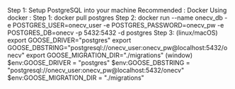 Step 1: Setup PostgreSQL into your machine
Recommended : Docker
Using docker : 
Step 1: docker pull postgres
Step 2: docker run --name onecv_db -e POSTGRES_USER=onecv_user -e POSTGRES_PASSWORD=onecv_pw -e POSTGRES_DB=onecv -p 5432:5432 -d postgres
Step 3: 
(linux/macOS)
export GOOSE_DRIVER="postgres"
export GOOSE_DBSTRING="postgresql://onecv_user:onecv_pw@localhost:5432/onecv"
export GOOSE_MIGRATION_DIR="./migrations"
(window)
$env:GOOSE_DRIVER = "postgres"
$env:GOOSE_DBSTRING = "postgresql://onecv_user:onecv_pw@localhost:5432/onecv"
$env:GOOSE_MIGRATION_DIR = "./migrations"

